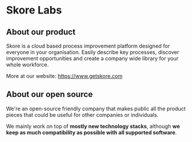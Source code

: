 # Skore Labs

## About our product

Skore is a cloud based process improvement platform designed for everyone in your organisation.
Easily describe key processes, discover improvement opportunities and create a company wide library for your whole workforce.

More at our website: https://www.getskore.com

## About our open source

We're an open-source friendly company that makes public all the product pieces that could be useful for other companies or individuals.

We mainly work on top of **mostly new technology stacks**, although **we keep as much compatibility as possible with all supported software**.
